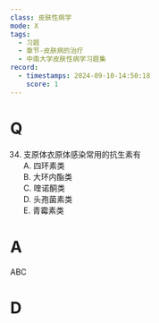 ```yaml
---
class: 皮肤性病学
mode: X
tags:
  - 习题
  - 章节-皮肤病的治疗
  - 中南大学皮肤性病学习题集
record:
  - timestamps: 2024-09-10-14:50:18
    score: 1
---
```


# Q
34. 支原体衣原体感染常用的抗生素有  
A. 四环素类  
B. 大环内酯类  
C. 喹诺酮类  
D. 头孢菌素类  
E. 青霉素类  
# A
ABC
# D
